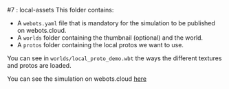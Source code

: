 #7 : local-assets
This folder contains:
 - A `webots.yaml` file that is mandatory for the simulation to be published on webots.cloud.
 - A `worlds` folder containing the thumbnail (optional) and the world.
 - A `protos` folder containing the local protos we want to use.

You can see in `worlds/local_proto_demo.wbt` the ways the different textures and protos are loaded.

You can see the simulation on webots.cloud [here](https://webots.cloud/run?version=R2022b&url=https://github.com/cyberbotics/webots-cloud-simulation-demos/blob/main/7_local_assets/worlds/local_assets_demo.wbt)
